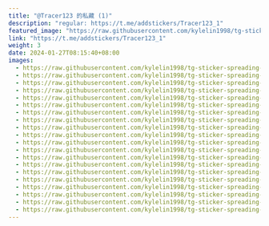 ```yaml
---
title: "@Tracer123 的私藏 (1)"
description: "regular: https://t.me/addstickers/Tracer123_1"
featured_image: "https://raw.githubusercontent.com/kylelin1998/tg-sticker-spreading-worldwide-images/main/img/6cb814f4-a73b-436e-abf4-13f0d7d05f9a.jpg"
link: "https://t.me/addstickers/Tracer123_1"
weight: 3
date: 2024-01-27T08:15:40+08:00
images:
  - https://raw.githubusercontent.com/kylelin1998/tg-sticker-spreading-worldwide-images/main/img/6cb814f4-a73b-436e-abf4-13f0d7d05f9a.jpg
  - https://raw.githubusercontent.com/kylelin1998/tg-sticker-spreading-worldwide-images/main/img/7cb5f3ea-56d5-4377-a495-56048b6aff73.jpg
  - https://raw.githubusercontent.com/kylelin1998/tg-sticker-spreading-worldwide-images/main/img/b15e1151-3932-4d74-893d-2ffbc613f9c5.jpg
  - https://raw.githubusercontent.com/kylelin1998/tg-sticker-spreading-worldwide-images/main/img/e2f47c13-9430-4de8-955a-66c638e91d2b.jpg
  - https://raw.githubusercontent.com/kylelin1998/tg-sticker-spreading-worldwide-images/main/img/08326f33-2e0a-4ec2-8028-e098cc69f9e3.jpg
  - https://raw.githubusercontent.com/kylelin1998/tg-sticker-spreading-worldwide-images/main/img/1ce15dcf-5089-4047-a872-4af7b7a0a079.jpg
  - https://raw.githubusercontent.com/kylelin1998/tg-sticker-spreading-worldwide-images/main/img/394d76be-bc79-4de0-8fcb-665123331cd6.jpg
  - https://raw.githubusercontent.com/kylelin1998/tg-sticker-spreading-worldwide-images/main/img/2b313076-d4e7-495c-ab25-823c6a89ac9f.jpg
  - https://raw.githubusercontent.com/kylelin1998/tg-sticker-spreading-worldwide-images/main/img/aa5c7944-9429-4ed5-92ee-b7e16a17e8b4.jpg
  - https://raw.githubusercontent.com/kylelin1998/tg-sticker-spreading-worldwide-images/main/img/051d5915-0d3d-4e0b-89e7-e91ede977bad.jpg
  - https://raw.githubusercontent.com/kylelin1998/tg-sticker-spreading-worldwide-images/main/img/dab2c4f1-de58-493d-a489-afb2b446f984.jpg
  - https://raw.githubusercontent.com/kylelin1998/tg-sticker-spreading-worldwide-images/main/img/4f80d140-6f3f-4215-b926-573cb77a6ab6.jpg
  - https://raw.githubusercontent.com/kylelin1998/tg-sticker-spreading-worldwide-images/main/img/fc878d56-578c-401b-af04-518d02300066.jpg
  - https://raw.githubusercontent.com/kylelin1998/tg-sticker-spreading-worldwide-images/main/img/25c2e3fc-e8f7-4665-ba7f-e234f8f32b2d.jpg
  - https://raw.githubusercontent.com/kylelin1998/tg-sticker-spreading-worldwide-images/main/img/0c03c0fc-3e76-46e1-8fe2-50cdebc50036.jpg
  - https://raw.githubusercontent.com/kylelin1998/tg-sticker-spreading-worldwide-images/main/img/b253ab99-8442-400d-9ccc-3a9d2873e793.jpg
  - https://raw.githubusercontent.com/kylelin1998/tg-sticker-spreading-worldwide-images/main/img/996c9122-bf7e-42bf-825f-1623b1f095a8.jpg
  - https://raw.githubusercontent.com/kylelin1998/tg-sticker-spreading-worldwide-images/main/img/c5ae9350-656e-4bcf-8312-35f753b1c7a8.jpg
  - https://raw.githubusercontent.com/kylelin1998/tg-sticker-spreading-worldwide-images/main/img/f5479fe4-a5ed-4069-a91a-03603af61d3a.jpg
  - https://raw.githubusercontent.com/kylelin1998/tg-sticker-spreading-worldwide-images/main/img/240d401e-af60-4557-8c2e-997293d41bd0.jpg
---
```


